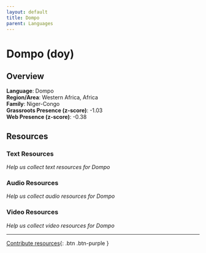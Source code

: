 ```yaml
---
layout: default
title: Dompo
parent: Languages
---
```


# Dompo (doy)

## Overview

**Language**: Dompo  
**Region/Area**: Western Africa, Africa  
**Family**: Niger-Congo  
**Grassroots Presence (z-score)**: -1.03  
**Web Presence (z-score)**: -0.38  

## Resources

### Text Resources
*Help us collect text resources for Dompo*

### Audio Resources
*Help us collect audio resources for Dompo*

### Video Resources
*Help us collect video resources for Dompo*

---

[Contribute resources](https://forms.office.com/e/1SfLJx3u1r){: .btn .btn-purple }
